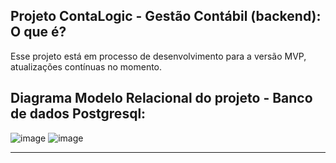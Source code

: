 ## Projeto ContaLogic - Gestão Contábil (backend): O que é?
Esse projeto está em processo de desenvolvimento para a versão MVP, atualizações contínuas no momento.

## Diagrama Modelo Relacional do projeto - Banco de dados Postgresql:

![image](https://github.com/user-attachments/assets/d3f96758-dd84-429d-9d50-5bb3460da450)
![image](https://github.com/user-attachments/assets/3402f88f-a77a-40d9-9553-5f101eb4629f)


-----------------------------------------------------------------------------------------



